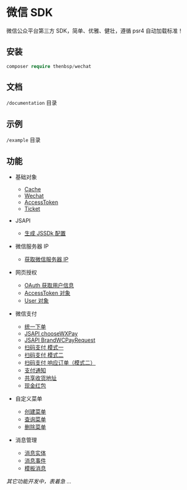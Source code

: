 # 微信 SDK

微信公众平台第三方 SDK，简单、优雅、健壮，遵循 psr4 自动加载标准！

## 安装

```php
composer require thenbsp/wechat
```

## 文档

``/documentation`` 目录

## 示例

``/example`` 目录

## 功能

- 基础对象
    - [Cache](/documentation/cache.md)
    - [Wechat](/documentation/wechat.md)
    - [AccessToken](/documentation/accesstoken.md)
    - [Ticket](/documentation/ticket.md)
- JSAPI
    - [生成 JSSDk 配置](/documentation/jssdk.md)
- 微信服务器 IP
    - [获取微信服务器 IP](/documentation/serverip.md)
- 网页授权
    - [OAuth 获取用户信息](/documentation/oauth.md)
    - [AccessToken 对象](/documentation/oauth-accesstoken.md)
    - [User 对象](/documentation/oauth-user.md)
- 微信支付
    - [统一下单](/documentation/payment-unifiedorder.md)
    - [JSAPI chooseWXPay](/documentation/payment-choosewxpay.md)
    - [JSAPI BrandWCPayRequest](/documentation/payment-brandwcpayrequest.md)
    - [扫码支付 模式一](/documentation/payment-qrcode-forever.md)
    - [扫码支付 模式二](/documentation/payment-qrcode-temporary.md)
    - [扫码支付 响应订单（模式二）](/documentation/payment-qrcode-response.md)
    - [支付通知](/documentation/payment-notify.md)
    - [共享收货地址](/documentation/payment-address.md)
    - [现金红包](/documentation/payment-coupon-cash.md)
- 自定义菜单
    - [创建菜单](/documentation/menu-create.md)
    - [查询菜单](/documentation/menu-query.md)
    - [删除菜单](/documentation/menu-delete.md)

- 消息管理
    - [消息实体](/documentation/message-entity.md)
    - [消息事件](/documentation/message-event.md)
    - [模板消息](/documentation/message-template.md)

_其它功能开发中，表着急 ..._